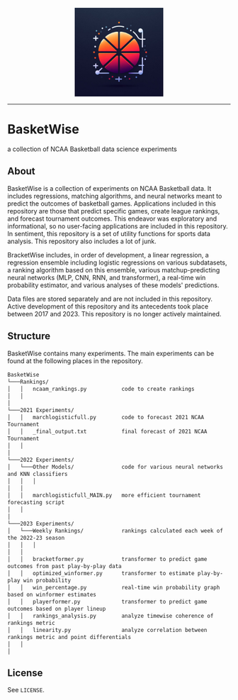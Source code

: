 <p align="center"><img src="https://github.com/nathanbronson/BasketWise/blob/main/logo.jpg?raw=true" alt="logo" width="200"/></p>

_____
# BasketWise
a collection of NCAA Basketball data science experiments

## About
BasketWise is a collection of experiments on NCAA Basketball data. It includes regressions, matching algorithms, and neural networks meant to predict the outcomes of basketball games. Applications included in this repository are those that predict specific games, create league rankings, and forecast tournament outcomes. This endeavor was exploratory and informational, so no user-facing applications are included in this repository. In sentiment, this repository is a set of utility functions for sports data analysis. This repository also includes a lot of junk.

BracketWise includes, in order of development, a linear regression, a regression ensemble including logistic regressions on various subdatasets, a ranking algorithm based on this ensemble, various matchup-predicting neural networks (MLP, CNN, RNN, and transformer), a real-time win probability estimator, and various analyses of these models' predictions.

Data files are stored separately and are not included in this repository. Active development of this repository and its antecedents took place between 2017 and 2023. This repository is no longer actively maintained.

## Structure
BasketWise contains many experiments. The main experiments can be found at the following places in the repository.
```
BasketWise
└───Rankings/
│   │   ncaam_rankings.py           code to create rankings
│   │   
│
└───2021 Experiments/               
│   │   marchlogisticfull.py        code to forecast 2021 NCAA Tournament
│   │   _final_output.txt           final forecast of 2021 NCAA Tournament
│   │   
│
└───2022 Experiments/               
│   └───Other Models/               code for various neural networks and KNN classifiers
│   │   │
│   │
│   │   marchlogisticfull_MAIN.py   more efficient tournament forecasting script
│   │
│
└───2023 Experiments/               
│   └───Weekly Rankings/            rankings calculated each week of the 2022-23 season
│   │   │       
│   │   
│   │   bracketformer.py            transformer to predict game outcomes from past play-by-play data
│   │   optimized_winformer.py      transformer to estimate play-by-play win probability
│   │   win_percentage.py           real-time win probability graph based on winformer estimates
│   │   playerformer.py             transformer to predict game outcomes based on player lineup
│   │   rankings_analysis.py        analyze timewise coherence of rankings metric
│   │   linearity.py                analyze correlation between rankings metric and point differentials
│   │   
│
```

## License
See `LICENSE`.
